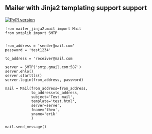 ## Mailer with Jinja2 templating support support
[![PyPI version](https://badge.fury.io/py/mailer-jinja2.svg)](https://badge.fury.io/py/mailer-jinja2)

```
from mailer_jinja2.mail import Mail
from smtplib import SMTP


from_address = 'sender@mail.com'
password = 'test1234'

to_address = 'receiver@mail.com

server = SMTP('smtp.gmail.com:587')
server.ehlo()
server.starttls()
server.login(from_address, password)

mail = Mail(from_address=from_address,
            to_address=to_address,
            subject='Test mail',
            template='test.html',
            server=server,
            fname='theo',
            sname='erik'
            )

mail.send_message()
```
